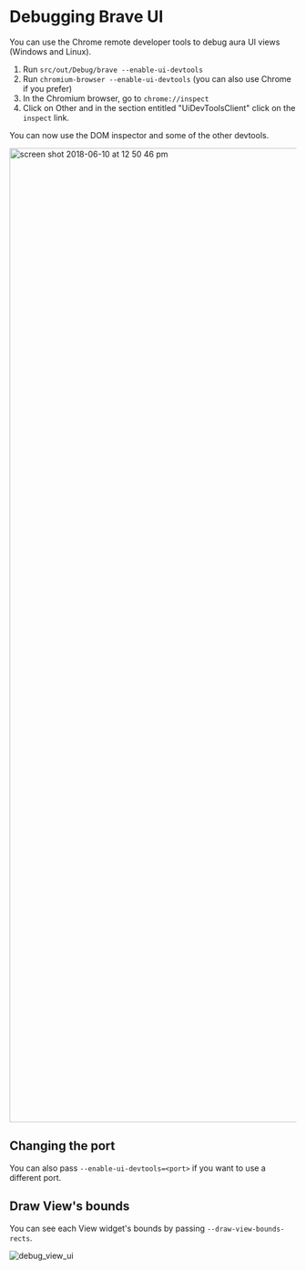 # Debugging Brave UI

You can use the Chrome remote developer tools to debug aura UI views (Windows and Linux).

1. Run `src/out/Debug/brave --enable-ui-devtools`
2. Run `chromium-browser --enable-ui-devtools` (you can also use Chrome if you prefer)
3. In the Chromium browser, go to `chrome://inspect`
4. Click on Other and in the section entitled "UiDevToolsClient" click on the `inspect` link.

You can now use the DOM inspector and some of the other devtools.

<img width="1712" alt="screen shot 2018-06-10 at 12 50 46 pm" src="https://user-images.githubusercontent.com/831718/41204013-268f97d6-6cad-11e8-80c4-641e7f998aac.png">

## Changing the port

You can also pass `--enable-ui-devtools=<port>` if you want to use a different port.

## Draw View's bounds

You can see each View widget's bounds by passing `--draw-view-bounds-rects`.

![debug_view_ui](https://user-images.githubusercontent.com/6786187/41207426-d58a49cc-6d50-11e8-8eba-e1189ba3dba7.png)
